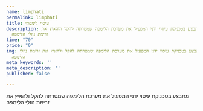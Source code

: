 ```yaml
---
name: limphati
permalink: limphati
title: עיסוי לימפתי
description: מתבצע בטכניקת עיסוי ידני המפעיל את מערכת הלימפה שמטרתה להקל ולהאיץ את
  זרימת נוזלי הלימפה
time: "70"
price: "0"
img: מתבצע בטכניקת עיסוי ידני המפעיל את מערכת הלימפה שמטרתה להקל ולהאיץ את זרימת נוזלי
  הלימפה
meta_keywords: ''
meta_description: ''
published: false

---
```

מתבצע בטכניקת עיסוי ידני המפעיל את מערכת הלימפה שמטרתה להקל ולהאיץ את זרימת נוזלי הלימפה